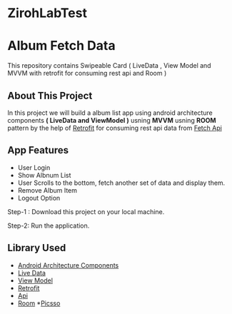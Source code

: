 # ZirohLabTest
# Album Fetch Data
This repository contains Swipeable Card ( LiveData , View Model and MVVM with retrofit for consuming rest api and Room )

## About This Project

In this project we will build a album list  app using android architecture components <B>( LiveData and ViewModel )</B> usning <B>MVVM</B></B> usning <B>ROOM</B> pattern by the help of [Retrofit](https://square.github.io/retrofit/) for consuming rest api data from 
[Fetch Api](https://jsonplaceholder.typicode.com/albums/$albumId%/photos)

## App Features
* User Login
* Show Albnum List
* User Scrolls to the bottom, fetch another set of data and display them.
* Remove Album Item
* Logout Option


Step-1 : Download this project on your local machine.

Step-2: Run the application.


## Library Used
* [Android Architecture Components](https://developer.android.com/topic/libraries/architecture/)
* [Live Data](https://developer.android.com/topic/libraries/architecture/livedata)
* [View Model](https://developer.android.com/topic/libraries/architecture/viewmodel)
* [Retrofit](https://square.github.io/retrofit2/)
* [Api](https://jsonplaceholder.typicode.com/albums/$albumId%/photos)
* [Room](https://developer.android.com/jetpack/androidx/releases/room)
*[Picsso](https://square.github.io/picasso/)
